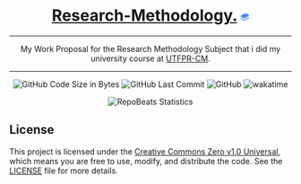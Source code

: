 <div align="center">
  
# [Research-Methodology.](https://github.com/BrenoFariasdaSilva/Research-Methodology) <img src="https://github.com/BrenoFariasdaSilva/Research-Methodology/blob/main/.assets/BooksStack.svg"  width="3%" height="3%">

</div>

<div align="center">
  
---

My Work Proposal for the Research Methodology Subject that i did my university course at [UTFPR-CM](https://pt.wikipedia.org/wiki/Universidade_Tecnol%C3%B3gica_Federal_do_Paran%C3%A1).
  
---

</div>

<div align="center">

![GitHub Code Size in Bytes](https://img.shields.io/github/languages/code-size/BrenoFariasdaSilva/Research-Methodology)
![GitHub Last Commit](https://img.shields.io/github/last-commit/BrenoFariasdaSilva/Research-Methodology)
![GitHub](https://img.shields.io/github/license/BrenoFariasdaSilva/Research-Methodology)
![wakatime](https://wakatime.com/badge/github/BrenoFariasdaSilva/Research-Methodology.svg)

</div>

<div align="center">
  
![RepoBeats Statistics](https://repobeats.axiom.co/api/embed/1a121081a586a21625ff4e058ff4edf59269e1a9.svg "Repobeats analytics image")

</div>

## License
This project is licensed under the [Creative Commons Zero v1.0 Universal](LICENSE), which means you are free to use, modify, and distribute the code. See the [LICENSE](LICENSE) file for more details.